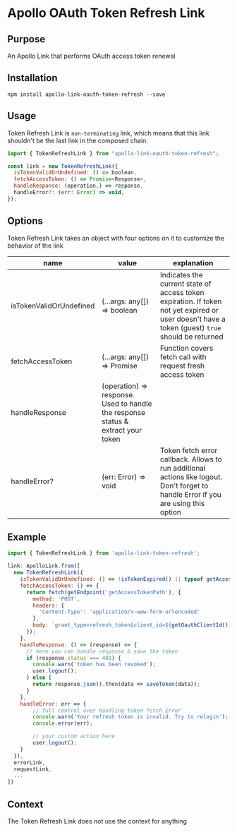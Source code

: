 # Apollo OAuth Token Refresh Link

## Purpose
An Apollo Link that performs OAuth access token renewal

## Installation

`npm install apollo-link-oauth-token-refresh --save`

## Usage
Token Refresh Link is `non-terminating` link, which means that this link shouldn't be the last link in the composed chain.

```js
import { TokenRefreshLink } from "apollo-link-oauth-token-refresh";

const link = new TokenRefreshLink({
  isTokenValidOrUndefined: () => boolean,
  fetchAccessToken: () => Promise<Response>,
  handleResponse: (operation,) => response,
  handleError?: (err: Error) => void,
});
```

## Options
Token Refresh Link takes an object with four options on it to customize the behavior of the link

|name|value|explanation|
|---|---|---|
|isTokenValidOrUndefined|(...args: any[]) => boolean|Indicates the current state of access token expiration. If token not yet expired or user doesn't have a token (guest) `true` should be returned|
|fetchAccessToken|(...args: any[]) => Promise<Response>|Function covers fetch call with request fresh access token|
|handleResponse|(operation) => response. Used to handle the response status & extract your token|
|handleError?|(err: Error) => void|Token fetch error callback. Allows to run additional actions like logout. Don't forget to handle Error if you are using this option|

## Example
```js
import { TokenRefreshLink } from 'apollo-link-token-refresh';

link: ApolloLink.from([
  new TokenRefreshLink({
    isTokenValidOrUndefined: () => !isTokenExpired() || typeof getAccessToken() !== 'string',
    fetchAccessToken: () => {
      return fetch(getEndpoint('getAccessTokenPath'), {
        method: 'POST',
        headers: {
          'Content-Type': 'application/x-www-form-urlencoded'
        },
        body: `grant_type=refresh_token&client_id=${getOauthClientId()}&client_secret=${getOauthClientSecret()}&refresh_token=${getRefreshToken()}`
      });
    },
    handleResponse: () => (response) => {
      // here you can handle response & save the token
      if (response.status === 401) {
        console.warn('token has been revoked');
        user.logout();
      } else {
        return response.json().then(data => saveToken(data));
      }
    },
    handleError: err => {
    	// full control over handling token fetch Error
    	console.warn('Your refresh token is invalid. Try to relogin');
    	console.error(err);

    	// your custom action here
    	user.logout();
    }
  }),
  errorLink,
  requestLink,
  ...
])
```

## Context
The Token Refresh Link does not use the context for anything
